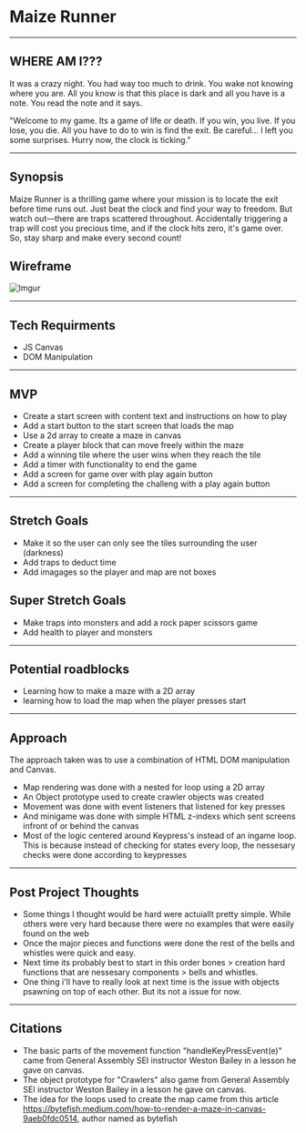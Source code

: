 # Maize Runner
------------------------------------------------------------------------
## WHERE AM I??? 

It was a crazy night. You had way too much to drink. You wake not knowing where you are. All you know is that this place is dark and all you have is a note. You read the note and it says. 

"Welcome to my game. Its a game of life or death. If you win, you live.  If you lose, you die. All you have to do to win is find the exit. Be careful... I left you some surprises. Hurry now, the clock is ticking."

------------------------------------------------------------------------
## Synopsis

Maize Runner is a thrilling game where your mission is to locate the exit before time runs out. Just beat the clock and find your way to freedom. But watch out—there are traps scattered throughout. Accidentally triggering a trap will cost you precious time, and if the clock hits zero, it's game over. So, stay sharp and make every second count!

## Wireframe

![Imgur](https://i.imgur.com/k9IzCpR.png)

------------------------------------------------------------------------
## Tech Requirments

* JS Canvas
* DOM Manipulation
------------------------------------------------------------------------
## MVP

* Create a start screen with content text and instructions on how to play
* Add a start button to the start screen that loads the map
* Use a 2d array to create a maze in canvas
* Create a player block that can move freely within the maze
* Add a winning tile where the user wins when they reach the tile
* Add a timer with functionality to end the game
* Add a screen for game over with play again button
* Add a screen for completing the challeng with a play again button

-------------------------------------------------------------------------
## Stretch Goals

* Make it so the user can only see the tiles surrounding the user (darkness)
* Add traps to deduct time
* Add imagages so the player and map are not boxes 

## Super Stretch Goals

* Make traps into monsters and add a rock paper scissors game
* Add health to player and monsters

--------------------------------------------------------------------------
## Potential roadblocks

* Learning how to make a maze with a 2D array
* learning how to load the map when the player presses start

--------------------------------------------------------------------------
## Approach

The approach taken was to use a combination of HTML DOM manipulation and Canvas. 

- Map rendering was done with a nested for loop using a 2D array
- An Object prototype used to create crawler objects was created
- Movement was done with event listeners that listened for key presses
- And minigame was done with simple HTML z-indexs which sent screens infront of or behind the canvas
- Most of the logic centered around Keypress's instead of an ingame loop. This is because instead of checking for states every loop, the nessesary checks were done according to keypresses

---------------------------------------------------------------------------
## Post Project Thoughts

- Some things I thought would be hard were actuiallt pretty simple. While others were very hard because there were no examples that were easily found on the web
- Once the major pieces and functions were done the rest of the bells and whistles were quick and easy.
- Next time its probably best to start in this order bones > creation hard functions that are nessesary components > bells and whistles.
- One thing i'll have to really look at next time is the issue with objects psawning on top of each other. But its not a issue for now.

---------------------------------------------------------------------------
## Citations

- The basic parts of the movement function "handleKeyPressEvent(e)" came from General Assembly SEI instructor Weston Bailey in a lesson he gave on canvas.
- The object prototype for "Crawlers" also game from General Assembly SEI instructor Weston Bailey in a lesson he gave on canvas.
- The idea for the loops used to create the map came from this article https://bytefish.medium.com/how-to-render-a-maze-in-canvas-9aeb0fdc0514, author named as bytefish 




